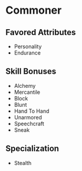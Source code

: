 # Commoner


## Favored Attributes
- Personality
- Endurance

## Skill Bonuses
- Alchemy
- Mercantile
- Block
- Blunt
- Hand To Hand
- Unarmored
- Speechcraft
- Sneak

## Specialization
- Stealth